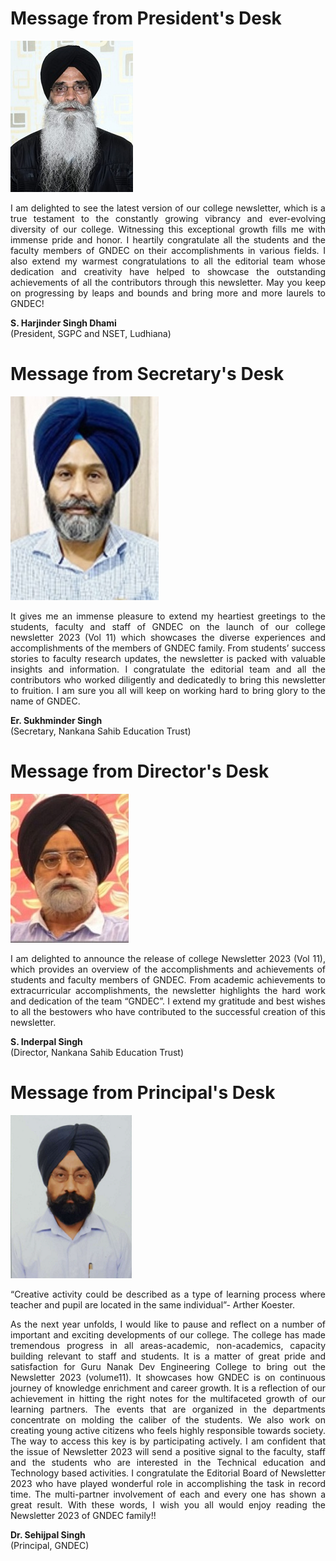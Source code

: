 
# Message from President's Desk

![P](Images/President.jpg)  

 <p align=justify>
 I am delighted to see the latest version of our college newsletter, which is a true testament to the constantly growing vibrancy and ever-evolving diversity of our college. Witnessing this exceptional growth fills me with immense pride and honor.
I heartily congratulate all the students and the faculty members of GNDEC on their accomplishments in various fields. I also extend my warmest congratulations to all the editorial team whose dedication and creativity have helped to showcase the outstanding achievements of all the contributors through this newsletter. May you keep on progressing by leaps and bounds and bring more and more laurels to GNDEC!
 </p>

**S. Harjinder Singh Dhami**  
(President, SGPC and NSET, Ludhiana)

# Message from Secretary's Desk

![S](Images/Secretary.jpg)  

<p align=justify>
  It gives me an immense pleasure to extend my heartiest greetings to the students, faculty and staff of GNDEC on the launch of our college newsletter 2023 (Vol 11) which showcases the diverse experiences and accomplishments of the members of GNDEC family. From students’ success stories to faculty research updates, the newsletter is packed with valuable insights and information.
I congratulate the editorial team and all the contributors who worked diligently and dedicatedly to bring this newsletter to fruition.  I am sure you all will keep on working hard to bring glory to the name of GNDEC.
 </p>

**Er. Sukhminder Singh**  
(Secretary, Nankana Sahib Education Trust)

# Message from Director's Desk

![D](Images/Director.jpg)  

<p align=justify>
  I am delighted to announce the release of college Newsletter 2023 (Vol 11), which provides an overview of the accomplishments and achievements of students and faculty members of GNDEC. From academic achievements to extracurricular accomplishments, the newsletter highlights the hard work and dedication of the team “GNDEC”.
I extend my gratitude and best wishes to all the bestowers who have contributed to the successful creation of this newsletter.
   </p>

**S. Inderpal Singh**   
(Director, Nankana Sahib Education Trust)


# Message from Principal's Desk

![Principal](Images/Principal.png)  

<p align=justify>
  “Creative activity could be described as a type of learning process where teacher and pupil are located in the same individual”- Arther Koester.
  </p>
  <p align=justify>
  As the next year unfolds, I would like to pause and reflect on a number of important and exciting developments of our college. The college has made tremendous progress in all areas-academic, non-academics, capacity building relevant to staff and students. It is a matter of great pride and satisfaction for Guru Nanak Dev Engineering College to bring out the Newsletter 2023 (volume11). It showcases how GNDEC is on continuous journey of knowledge enrichment and career growth. It is a reflection of our achievement in hitting the right notes for the multifaceted growth of our learning partners. The events that are organized in the departments concentrate on molding the caliber of the students. We also work on creating young active citizens who feels highly responsible towards society. The way to access this key is by participating actively. I am confident that the issue of Newsletter 2023 will send a positive signal to the faculty, staff and the students who are interested in the Technical education and Technology based activities. I congratulate the Editorial Board of Newsletter 2023 who have played wonderful role in accomplishing the task in record time. The multi-partner involvement of each and every one has shown a great result.
  With these words, I wish you all would enjoy reading the Newsletter 2023 of GNDEC family!!
</p>

**Dr. Sehijpal Singh**  
(Principal, GNDEC)
